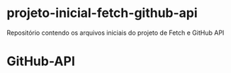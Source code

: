 # projeto-inicial-fetch-github-api
Repositório contendo os arquivos iniciais do projeto de Fetch e GitHub API
# GitHub-API
